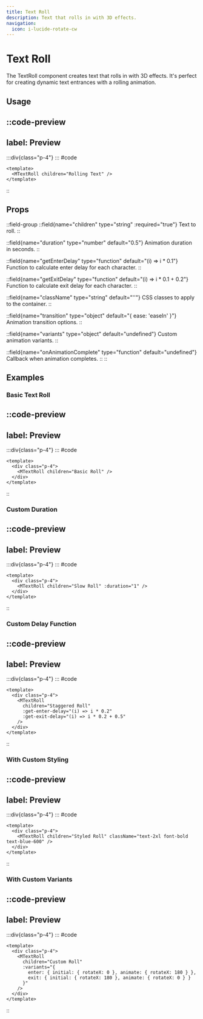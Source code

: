 ```yaml
---
title: Text Roll
description: Text that rolls in with 3D effects.
navigation:
  icon: i-lucide-rotate-cw
---
```


# Text Roll

The TextRoll component creates text that rolls in with 3D effects. It's perfect for creating dynamic text entrances with a rolling animation.

## Usage

::code-preview
---
label: Preview
---
  :::div{class="p-4"}
    <component-example name="text-roll-usage" />
  :::
#code
```vue
<template>
  <MTextRoll children="Rolling Text" />
</template>
```
::

## Props

::field-group
  ::field{name="children" type="string" :required="true"}
  Text to roll.
  ::
  
  ::field{name="duration" type="number" default="0.5"}
  Animation duration in seconds.
  ::
  
  ::field{name="getEnterDelay" type="function" default="(i) => i * 0.1"}
  Function to calculate enter delay for each character.
  ::
  
  ::field{name="getExitDelay" type="function" default="(i) => i * 0.1 + 0.2"}
  Function to calculate exit delay for each character.
  ::
  
  ::field{name="className" type="string" default="''"}
  CSS classes to apply to the container.
  ::
  
  ::field{name="transition" type="object" default="{ ease: 'easeIn' }"}
  Animation transition options.
  ::
  
  ::field{name="variants" type="object" default="undefined"}
  Custom animation variants.
  ::
  
  ::field{name="onAnimationComplete" type="function" default="undefined"}
  Callback when animation completes.
  ::
::

## Examples

### Basic Text Roll

::code-preview
---
label: Preview
---
  :::div{class="p-4"}
    <component-example name="text-roll-basic" />
  :::
#code
```vue
<template>
  <div class="p-4">
    <MTextRoll children="Basic Roll" />
  </div>
</template>
```
::

### Custom Duration

::code-preview
---
label: Preview
---
  :::div{class="p-4"}
    <component-example name="text-roll-custom-duration" />
  :::
#code
```vue
<template>
  <div class="p-4">
    <MTextRoll children="Slow Roll" :duration="1" />
  </div>
</template>
```
::

### Custom Delay Function

::code-preview
---
label: Preview
---
  :::div{class="p-4"}
    <component-example name="text-roll-custom-delay" />
  :::
#code
```vue
<template>
  <div class="p-4">
    <MTextRoll 
      children="Staggered Roll"
      :get-enter-delay="(i) => i * 0.2" 
      :get-exit-delay="(i) => i * 0.2 + 0.5"
    />
  </div>
</template>
```
::

### With Custom Styling

::code-preview
---
label: Preview
---
  :::div{class="p-4"}
    <component-example name="text-roll-custom-styling" />
  :::
#code
```vue
<template>
  <div class="p-4">
    <MTextRoll children="Styled Roll" className="text-2xl font-bold text-blue-600" />
  </div>
</template>
```
::

### With Custom Variants

::code-preview
---
label: Preview
---
  :::div{class="p-4"}
    <component-example name="text-roll-custom-variants" />
  :::
#code
```vue
<template>
  <div class="p-4">
    <MTextRoll 
      children="Custom Roll"
      :variants="{
        enter: { initial: { rotateX: 0 }, animate: { rotateX: 180 } },
        exit: { initial: { rotateX: 180 }, animate: { rotateX: 0 } }
      }"
    />
  </div>
</template>
```
::